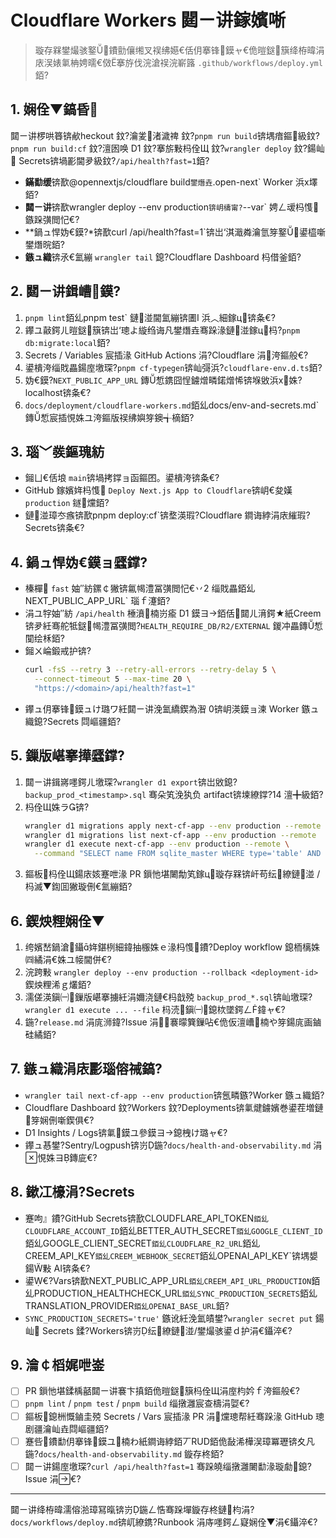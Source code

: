 ﻿# Cloudflare Workers 閮ㄧ讲鎵嬪唽

> 璇存槑鐢熶骇鐜鐨勯儴缃叉祦绋嬨€佸仴搴锋鏌ャ€佹暟鎹簱绛栫暐涓庡洖婊氭柟娉曘€傚搴斿伐浣滄祦浣嶄簬 `.github/workflows/deploy.yml`銆?

## 1. 娴佺▼鎬昏
閮ㄧ讲椤哄簭锛欳heckout 鈫?瀹夎渚濊禆 鈫?`pnpm run build`锛堣瘖鏂級鈫?`pnpm run build:cf` 鈫?澶囦唤 D1 鈫?搴旂敤杩佺Щ 鈫?`wrangler deploy` 鈫?鍚屾 Secrets锛堝彲閫夛級鈫?`/api/health?fast=1`銆?

- **鏋勫缓**锛歚@opennextjs/cloudflare build` 鐢熸垚 `.open-next` Worker 浜х墿銆?
- **閮ㄧ讲**锛歚wrangler deploy --env production`锛岄檮甯?`--var` 娉ㄥ叆杩愯鏃跺彉閲忋€?
- **鍋ュ悍妫€鏌?*锛歚curl /api/health?fast=1`锛岀‘淇濈粦瀹氫笌鐜鍙橀噺鐢熸晥銆?
- **鏃ュ織**锛氶€氳繃 `wrangler tail` 鎴?Cloudflare Dashboard 杩借釜銆?

## 2. 閮ㄧ讲鍓嶆鏌?
1. `pnpm lint`銆乣pnpm test` 鏈湴閫氳繃锛圕I 浜︿細鎵ц锛夈€?
2. 鑻ユ敼鍔ㄦ暟鎹簱锛岀‘璁よ縼绉诲凡鐢熸垚骞跺湪鏈湴鎵ц杩?`pnpm db:migrate:local`銆?
3. Secrets / Variables 宸插湪 GitHub Actions 涓?Cloudflare 涓洿鏂般€?
4. 鍙樻洿缁戝畾鍚庢墽琛?`pnpm cf-typegen`锛屾彁浜?`cloudflare-env.d.ts`銆?
5. 妫€鏌?`NEXT_PUBLIC_APP_URL` 鏄惁鎸囧悜鐪熷疄鍩熷悕锛堢敓浜х姝?localhost锛夈€?
6. `docs/deployment/cloudflare-workers.md`銆乣docs/env-and-secrets.md` 鏄惁宸插悓姝ユ洿鏂版祦绋嬩笌鐭╅樀銆?

## 3. 瑙﹀彂鏂瑰紡
- 鎺ㄩ€佸埌 `main`锛堝拷鐣ョ函鏂囨。鍙樻洿锛夈€?
- GitHub 鎵嬪姩杩愯 `Deploy Next.js App to Cloudflare`锛岄€夋嫨 `production` 鐩爣銆?
- 鏈湴璋冭瘯锛歚pnpm deploy:cf`锛堥渶瑕?Cloudflare 鐧诲綍涓庡繀瑕?Secrets锛夈€?

## 4. 鍋ュ悍妫€鏌ョ瓥鐣?
- 榛樿 `fast` 妯″紡鏍￠獙锛氱幆澧冨彉閲忋€丷2 缁戝畾銆乣NEXT_PUBLIC_APP_URL` 瑙ｆ瀽銆?
- 涓ユ牸妯″紡 `/api/health` 棰濆楠岃瘉 D1 鏌ヨ銆佸閮ㄦ湇鍔★紙Creem锛夛紝骞舵牴鎹幆澧冨彉閲?`HEALTH_REQUIRE_DB/R2/EXTERNAL` 鍐冲畾鏄惁闃绘柇銆?
- 鎺ㄨ崘鍛戒护锛?
  ```bash
  curl -fsS --retry 3 --retry-all-errors --retry-delay 5 \
    --connect-timeout 5 --max-time 20 \
    "https://<domain>/api/health?fast=1"
  ```
- 鑻ュ仴搴锋鏌ュけ璐ワ紝閮ㄧ讲浼氳繑鍥為潪 0锛岄渶鏌ョ湅 Worker 鏃ュ織鎴?Secrets 閰嶇疆銆?

## 5. 鏁版嵁搴撶瓥鐣?
1. 閮ㄧ讲鍓嶈嚜鍔ㄦ墽琛?`wrangler d1 export`锛岀敓鎴?`backup_prod_<timestamp>.sql` 骞朵笂浼犱负 artifact锛堜繚鐣?14 澶╋級銆?
2. 杩佺Щ姝ラ锛?
   ```bash
   wrangler d1 migrations apply next-cf-app --env production --remote
   wrangler d1 migrations list next-cf-app --env production --remote
   wrangler d1 execute next-cf-app --env production --remote \
     --command "SELECT name FROM sqlite_master WHERE type='table' AND name='site_settings';"
   ```
3. 鏂板杩佺Щ鍚庡姟蹇呭湪 PR 鎻忚堪闄勪笂鎵ц璇存槑锛屽苟纭繚鏈湴 / 杩滅▼鍧囬獙璇侀€氳繃銆?

## 6. 鍥炴粴娴佺▼
1. 绔嬪嵆鍋滄鑷姩鍖栵細鍏抽棴姝ｅ湪杩愯鐨?Deploy workflow 鎴栭樆姝㈣繘涓€姝ユ帹閫併€?
2. 浣跨敤 `wrangler deploy --env production --rollback <deployment-id>` 鍥炴粴浠ｇ爜銆?
3. 濡傞渶鎭㈠鏁版嵁搴擄紝涓嬭浇鏈€杩戠殑 `backup_prod_*.sql`锛屾墽琛?`wrangler d1 execute ... --file` 杩涜鎭㈠鎴栨墜鍔ㄥ鍏ャ€?
4. 鍦?`release.md` 涓庣浉鍏?Issue 涓褰曚簨鏁呫€佹仮澶嶆楠や笌鍚庣画鏀硅繘銆?

## 7. 鏃ュ織涓庡彲瑙傛祴鎬?
- `wrangler tail next-cf-app --env production`锛氬疄鏃?Worker 鏃ュ織銆?
- Cloudflare Dashboard 鈫?Workers 鈫?Deployments锛氭煡鐪嬪巻鍙茬増鏈笌娴侀噺鍥俱€?
- D1 Insights / Logs锛氭鏌ユ參鏌ヨ鎴栧け璐ャ€?
- 鑻ュ惎鐢?Sentry/Logpush锛岃鍦?`docs/health-and-observability.md` 涓悓姝ヨ鏄庛€?

## 8. 鏉冮檺涓?Secrets
- 蹇呴』鐨?GitHub Secrets锛歚CLOUDFLARE_API_TOKEN`銆乣CLOUDFLARE_ACCOUNT_ID`銆乣BETTER_AUTH_SECRET`銆乣GOOGLE_CLIENT_ID`銆乣GOOGLE_CLIENT_SECRET`銆乣CLOUDFLARE_R2_URL`銆乣CREEM_API_KEY`銆乣CREEM_WEBHOOK_SECRET`銆乣OPENAI_API_KEY`锛堣嫢鍚敤 AI锛夈€?
- 鍙€?Vars锛歚NEXT_PUBLIC_APP_URL`銆乣CREEM_API_URL_PRODUCTION`銆乣PRODUCTION_HEALTHCHECK_URL`銆乣SYNC_PRODUCTION_SECRETS`銆乣TRANSLATION_PROVIDER`銆乣OPENAI_BASE_URL`銆?
- `SYNC_PRODUCTION_SECRETS='true'` 鏃讹紝浼氳皟鐢?`wrangler secret put` 鍚屾 Secrets 鍒?Workers锛岃纭繚鏈湴/鐢熶骇鍙ｄ护涓€鑷淬€?

## 9. 瀹￠槄娓呭崟
- [ ] PR 鎻忚堪鍒楀嚭閮ㄧ讲褰卞搷銆佹暟鎹簱杩佺Щ涓庢枃妗ｆ洿鏂般€?
- [ ] `pnpm lint` / `pnpm test` / `pnpm build` 缁撴灉宸查檮涓娿€?
- [ ] 鏂板鎴栦慨鏀圭殑 Secrets / Vars 宸插湪 PR 涓爣璁帮紝骞跺湪 GitHub 璁剧疆瀹屾垚閰嶇疆銆?
- [ ] 蹇呰鐨勫仴搴锋鏌ユ楠わ紙鐧诲綍銆丆RUD銆佹敮浠樺洖璋冪瓑锛夊凡鍦?`docs/health-and-observability.md` 鏇存柊銆?
- [ ] 閮ㄧ讲鍚庢墽琛?`curl /api/health?fast=1` 骞跺皢缁撴灉闄勫湪璇勮鎴?Issue 涓€?

---

閮ㄧ讲绛栫暐濡傛湁璋冩暣锛岃鍦ㄥ悎骞跺墠鏇存柊鏈枃涓?`docs/workflows/deploy.md`锛屼繚鎸?Runbook 涓庤嚜鍔ㄥ寲娴佺▼涓€鑷淬€?

